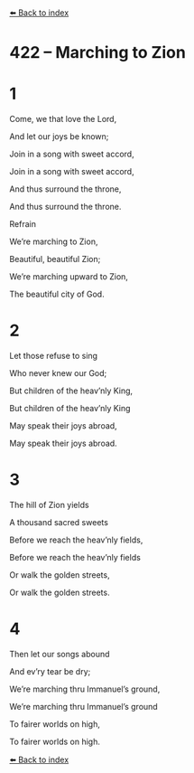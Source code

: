 [⬅️ Back to index](../README.md)

# 422 – Marching to Zion





# 1

Come, we that love the Lord,

And let our joys be known;

Join in a song with sweet accord,

Join in a song with sweet accord,

And thus surround the throne,

And thus surround the throne.



Refrain

We’re marching to Zion,

Beautiful, beautiful Zion;

We’re marching upward to Zion,

The beautiful city of God.



# 2

Let those refuse to sing

Who never knew our God;

But children of the heav’nly King,

But children of the heav’nly King

May speak their joys abroad,

May speak their joys abroad.



# 3

The hill of Zion yields

A thousand sacred sweets

Before we reach the heav’nly fields,

Before we reach the heav’nly fields

Or walk the golden streets,

Or walk the golden streets.



# 4

Then let our songs abound

And ev’ry tear be dry;

We’re marching thru Immanuel’s ground,

We’re marching thru Immanuel’s ground

To fairer worlds on high,

To fairer worlds on high.

[⬅️ Back to index](../README.md)
